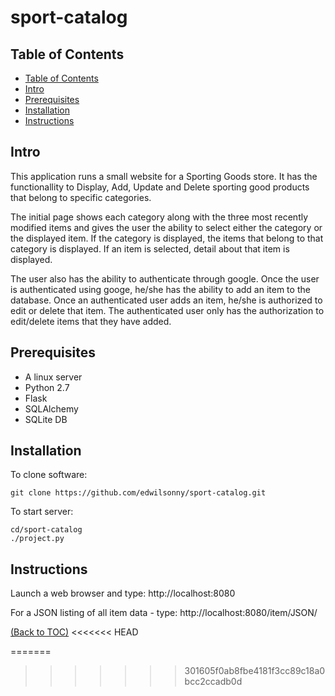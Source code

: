 # sport-catalog

## Table of Contents

- [Table of Contents](#table-of-contents)
- [Intro](#intro)
- [Prerequisites](#prerequisites)
- [Installation](#installation)
- [Instructions](#instructions)

## Intro

This application runs a small website for a Sporting Goods store. It has the functionallity to Display, Add, Update and Delete sporting good products that belong to specific categories. 

The initial page shows each category along with the three most recently modified items and gives the user the ability to select either the category or the displayed item. If the category is displayed, the items that belong to that category is displayed. If an item is selected, detail about that item is displayed.

The user also has the ability to authenticate through google. Once the user is authenticated using googe, he/she has the ability to add an item to the database. Once an authenticated user adds an item, he/she is authorized to edit or delete that item. The authenticated user only has the authorization to edit/delete items that they have added.

## Prerequisites

* A linux server
* Python 2.7
* Flask
* SQLAlchemy
* SQLite DB


## Installation

To clone software:
```
git clone https://github.com/edwilsonny/sport-catalog.git
```
To start server:
```
cd/sport-catalog
./project.py
```

## Instructions

Launch a web browser and type: http://localhost:8080

For a JSON listing of all item data - type: http://localhost:8080/item/JSON/


[(Back to TOC)](#table-of-contents)
<<<<<<< HEAD

=======
>>>>>>> 301605f0ab8fbe4181f3cc89c18a0bcc2ccadb0d
